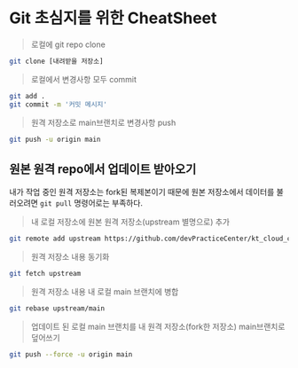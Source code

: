 # Git 초심지를 위한 CheatSheet

> 로컬에 git repo clone

```bash
git clone [내려받을 저장소]
```

> 로컬에서 변경사항 모두 commit

```bash
git add .
git commit -m '커밋 메시지'
```

> 원격 저장소로 main브랜치로 변경사항 push

```bash
git push -u origin main
```

## 원본 원격 repo에서 업데이트 받아오기

내가 작업 중인 원격 저장소는 fork된 복제본이기 때문에 원본 저장소에서 데이터를 불러오려면 `git pull` 명령어로는 부족하다.

> 내 로컬 저장소에 원본 원격 저장소(upstream 별명으로) 추가

```bash 
git remote add upstream https://github.com/devPracticeCenter/kt_cloud_cicd_basic.git
```

> 원격 저장소 내용 동기화

```bash
git fetch upstream
```

> 원격 저장소 내용 내 로컬 main 브랜치에 병합

```bash
git rebase upstream/main
```

> 업데이트 된 로컬 main 브랜치를 내 원격 저장소(fork한 저장소) main브랜치로 덮어쓰기

```bash
git push --force -u origin main
```
